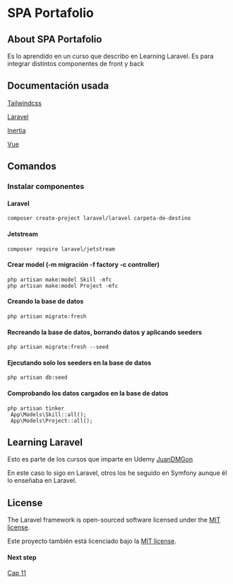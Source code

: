 # SPA Portafolio

## About SPA Portafolio

Es lo aprendido en un curso que describo en Learning Laravel.
Es para integrar distintos componentes de front y back

## Documentación usada

[Tailwindcss](https://tailwindcss.com/docs/installation)

[Laravel](https://laravel.com/docs/8.x/installation)

[Inertia](https://inertiajs.com/)

[Vue](https://vuejs.org/guide/introduction.html)

## Comandos

### Instalar componentes
#### Laravel
```
composer create-project laravel/laravel carpeta-de-destino
```

#### Jetstream
```
composer require laravel/jetstream
```
#### Crear model (-m migración -f factory -c controller)
```
php artisan make:model Skill -mfc
php artisan make:model Project -mfc
```

#### Creando la base de datos
```
php artisan migrate:fresh
```
#### Recreando la base de datos, borrando datos y aplicando seeders
```
php artisan migrate:fresh --seed
```
#### Ejecutando solo los seeders en la base de datos
```
php artisan db:seed
```

#### Comprobando los datos cargados en la base de datos
```
php artisan tinker
 App\Models\Skill::all();
 App\Models\Project::all();
```


## Learning Laravel

Esto es parte de los cursos que imparte en Udemy [JuanDMGon](https://www.udemy.com/user/juandavidmezagonzlez/)

En este caso lo sigo en Laravel, otros los he seguido en Symfony aunque él lo enseñaba en Laravel.

## License

The Laravel framework is open-sourced software licensed under the [MIT license](https://opensource.org/licenses/MIT).

Este proyecto también está licenciado bajo la [MIT license](https://opensource.org/licenses/MIT). 


#### Next step

[Cap 11](https://www.udemy.com/course/usa-laravel-y-crea-un-spa-con-vue-intertia-y-tailwind-css/learn/lecture/31415708#questions/17164796)
